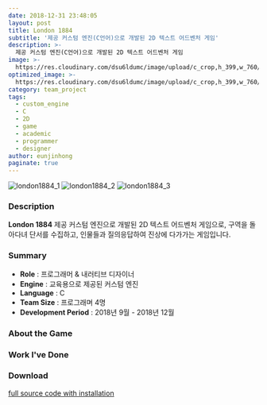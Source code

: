 ```yaml
---
date: 2018-12-31 23:48:05
layout: post
title: London 1884
subtitle: '제공 커스텀 엔진(C언어)으로 개발된 2D 텍스트 어드벤처 게임'
description: >-
  제공 커스텀 엔진(C언어)으로 개발된 2D 텍스트 어드벤처 게임
image: >-
  https://res.cloudinary.com/dsu6ldumc/image/upload/c_crop,h_399,w_760/v1681235188/Project/London1884/20230407_004029_tw79be.png
optimized_image: >-
  https://res.cloudinary.com/dsu6ldumc/image/upload/c_crop,h_399,w_760/v1681235188/Project/London1884/20230407_004029_tw79be.png
category: team_project
tags:
  - custom_engine
  - C
  - 2D
  - game
  - academic
  - programmer
  - designer
author: eunjinhong
paginate: true
---
```


![london1884_1](https://res.cloudinary.com/dsu6ldumc/image/upload/v1681235188/Project/London1884/20230407_004029_tw79be.png)
![london1884_2](https://res.cloudinary.com/dsu6ldumc/image/upload/v1681235188/Project/London1884/20230407_004048_ls276c.png)
![london1884_3](https://res.cloudinary.com/dsu6ldumc/image/upload/v1681235188/Project/London1884/20230407_004313_wamvhz.png)


### Description
**London 1884** 제공 커스텀 엔진으로 개발된 2D 텍스트 어드벤처 게임으로, 구역을 돌아다녀 단서를 수집하고, 인물들과 질의응답하여 진상에 다가가는 게임입니다. 

### Summary
* **Role** :  프로그래머 & 내러티브 디자이너
* **Engine** : 교육용으로 제공된 커스텀 엔진
* **Language** : C
* **Team Size** : 프로그래며 4명
* **Development Period** : 2018년 9월 - 2018년 12월


### About the Game


### Work I've Done


### Download
[full source code with installation](https://github.com/helloeunjinhong/London1884)
